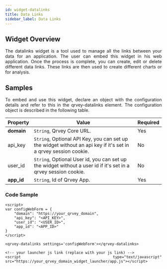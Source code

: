 ```yaml
---
id: widget-datalinks
title: Data Links
sidebar_label: Data Links
---
```

<div style="text-align: justify">

## Widget Overview
The datalinks widget is a tool used to manage all the links between your data for an application. The user can embed this widget in his web application. Once the process is complete, you can create, edit or delete different data links. These links are then used to create different charts or for analysis. 

## Samples
To embed and use this widget, declare an object with the configuration details and refer to this in the qrvey-datalinks element. The configuration object is described in the following table.

| **Property** | **Value** | **Required** |
| --- | --- | --- |
| **domain** | `String`, Qrvey Core URL. | Yes |
| api_key | `String`, Optional API Key, you can set up the widget without an api key if it&#39;s set in a qrvey session cookie. | No |
| user_id | `String`, Optional User id, you can set up the widget without a user id if it&#39;s set in a qrvey session cookie. | No  |
| **app_id** | `String`, Id of Qrvey App. | Yes |


### Code Sample


```
<script>
var configWebForm = {
    "domain": "https://your_qrvey_domain",
    "api_key": "<API_KEY>",
    "user_id": "<USER_ID>",
    "app_id": "<APP_ID>"
}
</script>

<qrvey-datalinks settings='configWebForm'></qrvey-datalinks>

<!-- your launcher js link (replace with your js link) -->
<script type="text/javascript" src="https://your_qrvey_domain_widget_launcher/app.js"></script>
```